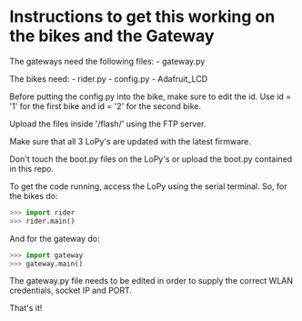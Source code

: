 # Instructions to get this working on the bikes and the Gateway

The gateways need the following files:
    - gateway.py

The bikes need:
    - rider.py
    - config.py
    - Adafruit_LCD

Before putting the config.py into the bike, make sure to edit the id. Use id = '1' for the first bike
and id = '2' for the second bike.

Upload the files inside '/flash/' using the FTP server.

Make sure that all 3 LoPy's are updated with the latest firmware.

Don't touch the boot.py files on the LoPy's or upload the boot.py contained in this repo.

To get the code running, access the LoPy using the serial terminal. So, for the bikes do:

```python
>>> import rider
>>> rider.main()
```

And for the gateway do:

```python
>>> import gateway
>>> gateway.main()
```

The gateway.py file needs to be edited in order to supply the correct WLAN credentials, socket IP and PORT.

That's it!
